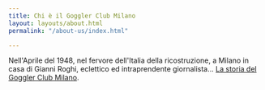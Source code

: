 ```yaml
---
title: Chi è il Goggler Club Milano
layout: layouts/about.html
permalink: "/about-us/index.html"

---
```

Nell'Aprile del 1948, nel fervore dell'Italia della ricostruzione, a Milano in casa di Gianni Roghi, eclettico ed intraprendente giornalista... [La storia del Goggler Club Milano](/about.html "La storia del Goggler Club Milano").
